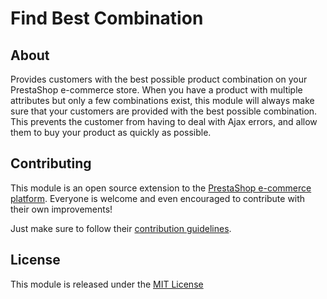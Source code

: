 # Find Best Combination

## About

Provides customers with the best possible product combination on your PrestaShop e-commerce store. When you have a product with multiple attributes but only a few combinations exist, this module will always make sure that your customers are provided with the best possible combination. This prevents the customer from having to deal with Ajax errors, and allow them to buy your product as quickly as possible.

## Contributing

This module is an open source extension to the [PrestaShop e-commerce platform][prestashop]. Everyone is welcome and even encouraged to contribute with their own improvements!

Just make sure to follow their [contribution guidelines][contribution-guidelines].

## License

This module is released under the [MIT License][MIT]

[prestashop]: https://www.prestashop.com/
[contribution-guidelines]: https://devdocs.prestashop.com/1.7/contribute/contribution-guidelines/project-modules/
[MIT]: https://opensource.org/licenses/MIT